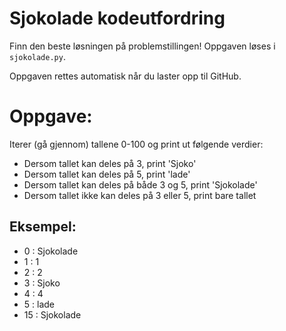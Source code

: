 # Sjokolade kodeutfordring
Finn den beste løsningen på problemstillingen! Oppgaven løses i `sjokolade.py`. 

Oppgaven rettes automatisk når du laster opp til GitHub.

# Oppgave:
Iterer (gå gjennom) tallene 0-100 og print ut følgende verdier:
- Dersom tallet kan deles på 3, print 'Sjoko'
- Dersom tallet kan deles på 5, print 'lade'
- Dersom tallet kan deles på både 3 og 5, print 'Sjokolade'
- Dersom tallet ikke kan deles på 3 eller 5, print bare tallet

## Eksempel:
- 0 : Sjokolade
- 1 : 1
- 2 : 2
- 3 : Sjoko
- 4 : 4
- 5 : lade
- 15 : Sjokolade
